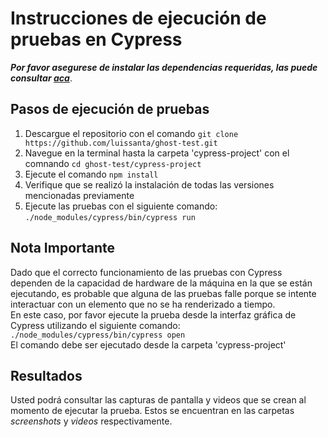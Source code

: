 # Instrucciones de ejecución de pruebas en Cypress
***Por favor asegurese de instalar las dependencias requeridas, las puede consultar [aca](../README.md#versiones-de-software-requeridos-para-la-ejecución-de-los-proyectos)***. <br>
## Pasos de ejecución de pruebas
1. Descargue el repositorio con el comando `git clone https://github.com/luissanta/ghost-test.git`
2. Navegue en la terminal hasta la carpeta 'cypress-project' con el comnando `cd ghost-test/cypress-project`
3. Ejecute el comando `npm install`
4. Verifique que se realizó la instalación de todas las versiones mencionadas previamente
5. Ejecute las pruebas con el siguiente comando: `./node_modules/cypress/bin/cypress run`

## Nota Importante
Dado que el correcto funcionamiento de las pruebas con Cypress dependen de la capacidad de hardware de la máquina en la que se están ejecutando, es probable que alguna de las pruebas falle porque se intente interactuar con un elemento que no se ha renderizado a tiempo. <br>
En este caso, por favor ejecute la prueba desde la interfaz gráfica de Cypress utilizando el siguiente comando: <br>
`./node_modules/cypress/bin/cypress open` <br>
El comando debe ser ejecutado desde la carpeta 'cypress-project'

## Resultados
Usted podrá consultar las capturas de pantalla y videos que se crean al momento de ejecutar la prueba. Estos se encuentran en las carpetas _screenshots_ y _videos_ respectivamente.
